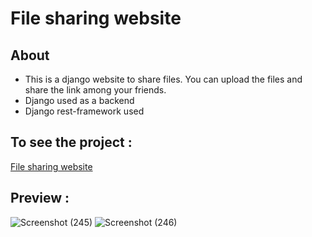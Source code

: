 # File sharing website

## About

- This is a django website to share files. You can upload the files and share the link among your friends.
- Django used as a backend
- Django rest-framework used

## To see the project :

[File sharing website](https://myfile-sharing-app.herokuapp.com/)


## Preview :

![Screenshot (245)](https://user-images.githubusercontent.com/90236635/199551456-77d579a5-fe4b-4129-a6be-d6765f2afd95.png)
![Screenshot (246)](https://user-images.githubusercontent.com/90236635/199551463-2543cc6f-7844-4c07-a453-0b3c64775534.png)

